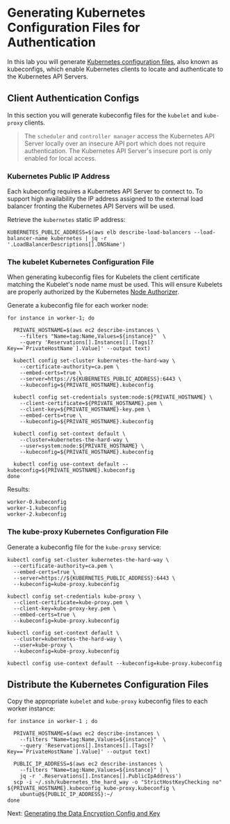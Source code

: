 # Generating Kubernetes Configuration Files for Authentication

In this lab you will generate [Kubernetes configuration files](https://kubernetes.io/docs/concepts/configuration/organize-cluster-access-kubeconfig/), also known as kubeconfigs, which enable Kubernetes clients to locate and authenticate to the Kubernetes API Servers.

## Client Authentication Configs

In this section you will generate kubeconfig files for the `kubelet` and `kube-proxy` clients.

> The `scheduler` and `controller manager` access the Kubernetes API Server locally over an insecure API port which does not require authentication. The Kubernetes API Server's insecure port is only enabled for local access.

### Kubernetes Public IP Address

Each kubeconfig requires a Kubernetes API Server to connect to. To support high availability the IP address assigned to the external load balancer fronting the Kubernetes API Servers will be used.

Retrieve the `kubernetes` static IP address:

```
KUBERNETES_PUBLIC_ADDRESS=$(aws elb describe-load-balancers --load-balancer-name kubernetes | jq -r '.LoadBalancerDescriptions[].DNSName')
```

### The kubelet Kubernetes Configuration File

When generating kubeconfig files for Kubelets the client certificate matching the Kubelet's node name must be used. This will ensure Kubelets are properly authorized by the Kubernetes [Node Authorizer](https://kubernetes.io/docs/admin/authorization/node/).

Generate a kubeconfig file for each worker node:

```
for instance in worker-1; do

  PRIVATE_HOSTNAME=$(aws ec2 describe-instances \
    --filters "Name=tag:Name,Values=${instance}"  \
    --query 'Reservations[].Instances[].[Tags[?Key==`PrivateHostName`].Value]' --output text)

  kubectl config set-cluster kubernetes-the-hard-way \
    --certificate-authority=ca.pem \
    --embed-certs=true \
    --server=https://${KUBERNETES_PUBLIC_ADDRESS}:6443 \
    --kubeconfig=${PRIVATE_HOSTNAME}.kubeconfig

  kubectl config set-credentials system:node:${PRIVATE_HOSTNAME} \
    --client-certificate=${PRIVATE_HOSTNAME}.pem \
    --client-key=${PRIVATE_HOSTNAME}-key.pem \
    --embed-certs=true \
    --kubeconfig=${PRIVATE_HOSTNAME}.kubeconfig

  kubectl config set-context default \
    --cluster=kubernetes-the-hard-way \
    --user=system:node:${PRIVATE_HOSTNAME} \
    --kubeconfig=${PRIVATE_HOSTNAME}.kubeconfig

  kubectl config use-context default --kubeconfig=${PRIVATE_HOSTNAME}.kubeconfig
done
```

Results:

```
worker-0.kubeconfig
worker-1.kubeconfig
worker-2.kubeconfig
```

### The kube-proxy Kubernetes Configuration File

Generate a kubeconfig file for the `kube-proxy` service:

```
kubectl config set-cluster kubernetes-the-hard-way \
  --certificate-authority=ca.pem \
  --embed-certs=true \
  --server=https://${KUBERNETES_PUBLIC_ADDRESS}:6443 \
  --kubeconfig=kube-proxy.kubeconfig
```

```
kubectl config set-credentials kube-proxy \
  --client-certificate=kube-proxy.pem \
  --client-key=kube-proxy-key.pem \
  --embed-certs=true \
  --kubeconfig=kube-proxy.kubeconfig
```

```
kubectl config set-context default \
  --cluster=kubernetes-the-hard-way \
  --user=kube-proxy \
  --kubeconfig=kube-proxy.kubeconfig
```

```
kubectl config use-context default --kubeconfig=kube-proxy.kubeconfig
```

## Distribute the Kubernetes Configuration Files

Copy the appropriate `kubelet` and `kube-proxy` kubeconfig files to each worker instance:

```
for instance in worker-1 ; do

  PRIVATE_HOSTNAME=$(aws ec2 describe-instances \
    --filters "Name=tag:Name,Values=${instance}"  \
    --query 'Reservations[].Instances[].[Tags[?Key==`PrivateHostName`].Value]' --output text)  

  PUBLIC_IP_ADDRESS=$(aws ec2 describe-instances \
    --filters "Name=tag:Name,Values=${instance}" | \
    jq -r '.Reservations[].Instances[].PublicIpAddress')  
  scp -i ~/.ssh/kubernetes_the_hard_way -o "StrictHostKeyChecking no"  ${PRIVATE_HOSTNAME}.kubeconfig kube-proxy.kubeconfig \
    ubuntu@${PUBLIC_IP_ADDRESS}:~/
done
```

Next: [Generating the Data Encryption Config and Key](06-data-encryption-keys.md)